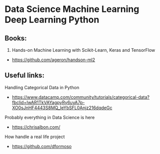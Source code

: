 # Data Science Machine Learning Deep Learning Python

## Books:

1) Hands-on Machine Learning with Scikit-Learn, Keras and TensorFlow
- https://github.com/ageron/handson-ml2

## Useful links:

Handling Categorical Data in Python
- https://www.datacamp.com/community/tutorials/categorical-data?fbclid=IwAR1TkVAYagpyRy6uyA7p-XO0sJnHF4443S8MQ_IeYbSFL0Anjz216dqdeGc

Probably everything in Data Science is here
- https://chrisalbon.com/

How handle a real life project
- https://github.com/dformoso
